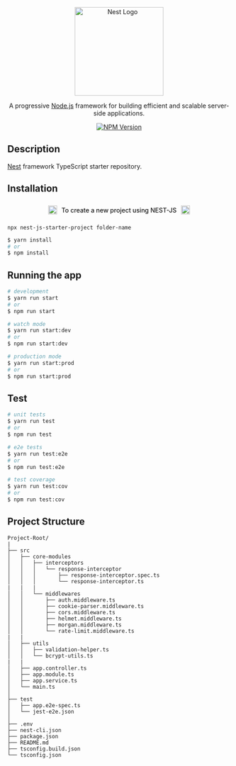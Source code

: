 <p align="center">
  <a href="http://nestjs.com/" target="blank"><img src="https://nestjs.com/img/logo-small.svg" width="200" alt="Nest Logo" /></a>
</p>

[circleci-image]: https://img.shields.io/circleci/build/github/nestjs/nest/master?token=abc123def456
[circleci-url]: https://circleci.com/gh/nestjs/nest

  <p align="center">A progressive <a href="http://nodejs.org" target="_blank">Node.js</a> framework for building efficient and scalable server-side applications.</p>
    <p align="center">
<a href="https://www.npmjs.com/~nestjscore" target="_blank"><img src="https://img.shields.io/npm/v/@nestjs/core.svg" alt="NPM Version" /></a>

## Description

[Nest](https://github.com/nestjs/nest) framework TypeScript starter repository.



## Installation
<div style="display: flex; align-items: center; justify-content:center;">
 <img src="https://nestjs.com/img/logo-small.svg" width="20" alt="Nest Logo" />
  <p style="margin: 10px; font-weight:500;">To create a new project using NEST-JS</p>
  <img src="https://nestjs.com/img/logo-small.svg" width="20" alt="Nest Logo" />
</div>


```
npx nest-js-starter-project folder-name
```

```bash
$ yarn install
# or 
$ npm install
```

## Running the app

```bash
# development
$ yarn run start
# or
$ npm run start

# watch mode
$ yarn run start:dev
# or
$ npm run start:dev

# production mode
$ yarn run start:prod
# or
$ npm run start:prod
```

## Test

```bash
# unit tests
$ yarn run test
# or
$ npm run test

# e2e tests
$ yarn run test:e2e
# or
$ npm run test:e2e

# test coverage
$ yarn run test:cov
# or
$ npm run test:cov
```

## Project Structure
```
Project-Root/
|
├── src
│   ├── core-modules
│   │   ├── interceptors
│   │   │   └── response-interceptor
│   │   │       ├── response-interceptor.spec.ts
│   │   │       └── response-interceptor.ts
|   |   |
│   │   └── middlewares
│   │       ├── auth.middleware.ts
│   │       ├── cookie-parser.middleware.ts
│   │       ├── cors.middleware.ts
│   │       ├── helmet.middleware.ts
│   │       ├── morgan.middleware.ts
│   │       └── rate-limit.middleware.ts
|   |
│   ├── utils
│   │   ├── validation-helper.ts
│   │   └── bcrypt-utils.ts
|   |
│   ├── app.controller.ts
│   ├── app.module.ts
│   ├── app.service.ts
│   └── main.ts
│   
├── test
│   ├── app.e2e-spec.ts
│   └── jest-e2e.json
│   
├── .env
├── nest-cli.json
├── package.json
├── README.md
├── tsconfig.build.json
└── tsconfig.json
```